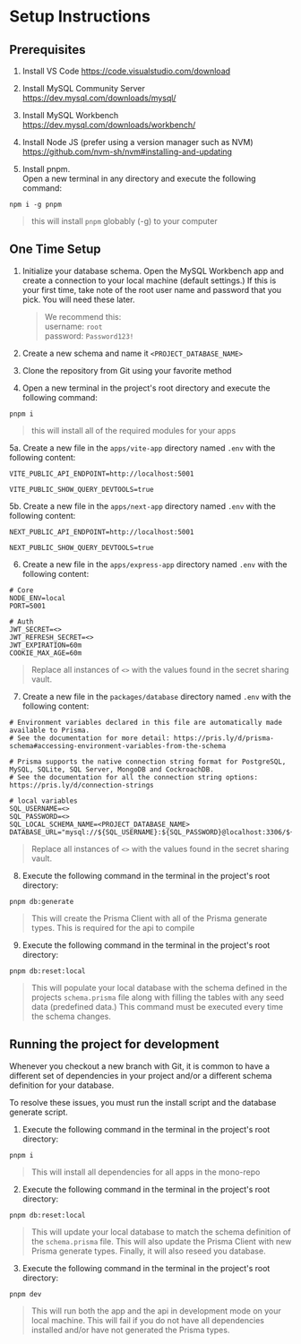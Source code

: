 # Setup Instructions

## Prerequisites

1. Install VS Code https://code.visualstudio.com/download
2. Install MySQL Community Server https://dev.mysql.com/downloads/mysql/
3. Install MySQL Workbench https://dev.mysql.com/downloads/workbench/
4. Install Node JS (prefer using a version manager such as NVM) https://github.com/nvm-sh/nvm#installing-and-updating

5. Install pnpm.  
   Open a new terminal in any directory and execute the following command:

```
npm i -g pnpm
```

> this will install `pnpm` globably (-g) to your computer

## One Time Setup

1. Initialize your database schema. Open the MySQL Workbench app and create a connection to your local machine (default settings.) If this is your first time, take note of the root user name and password that you pick. You will need these later.

   > We recommend this:  
   > username: `root`  
   > password: `Password123!`

2. Create a new schema and name it `<PROJECT_DATABASE_NAME>`

3. Clone the repository from Git using your favorite method

4. Open a new terminal in the project's root directory and execute the following command:

```
pnpm i
```

> this will install all of the required modules for your apps

5a. Create a new file in the `apps/vite-app` directory named `.env` with the following content:

```
VITE_PUBLIC_API_ENDPOINT=http://localhost:5001

VITE_PUBLIC_SHOW_QUERY_DEVTOOLS=true
```

5b. Create a new file in the `apps/next-app` directory named `.env` with the following content:

```
NEXT_PUBLIC_API_ENDPOINT=http://localhost:5001

NEXT_PUBLIC_SHOW_QUERY_DEVTOOLS=true
```

6. Create a new file in the `apps/express-app` directory named `.env` with the following content:

```
# Core
NODE_ENV=local
PORT=5001

# Auth
JWT_SECRET=<>
JWT_REFRESH_SECRET=<>
JWT_EXPIRATION=60m
COOKIE_MAX_AGE=60m
```

> Replace all instances of `<>` with the values found in the secret sharing vault.

7. Create a new file in the `packages/database` directory named `.env` with the following content:

```
# Environment variables declared in this file are automatically made available to Prisma.
# See the documentation for more detail: https://pris.ly/d/prisma-schema#accessing-environment-variables-from-the-schema

# Prisma supports the native connection string format for PostgreSQL, MySQL, SQLite, SQL Server, MongoDB and CockroachDB.
# See the documentation for all the connection string options: https://pris.ly/d/connection-strings

# local variables
SQL_USERNAME=<>
SQL_PASSWORD=<>
SQL_LOCAL_SCHEMA_NAME=<PROJECT_DATABASE_NAME>
DATABASE_URL="mysql://${SQL_USERNAME}:${SQL_PASSWORD}@localhost:3306/${SQL_LOCAL_SCHEMA_NAME}"
```

> Replace all instances of `<>` with the values found in the secret sharing vault.

8. Execute the following command in the terminal in the project's root directory:

```
pnpm db:generate
```

> This will create the Prisma Client with all of the Prisma generate types. This is required for the api to compile

9. Execute the following command in the terminal in the project's root directory:

```
pnpm db:reset:local
```

> This will populate your local database with the schema defined in the projects `schema.prisma` file along with filling the tables with any seed data (predefined data.) This command must be executed every time the schema changes.

## Running the project for development

Whenever you checkout a new branch with Git, it is common to have a different set of dependencies in your project and/or a different schema definition for your database.

To resolve these issues, you must run the install script and the database generate script.

1. Execute the following command in the terminal in the project's root directory:

```
pnpm i
```

> This will install all dependencies for all apps in the mono-repo

2. Execute the following command in the terminal in the project's root directory:

```
pnpm db:reset:local
```

> This will update your local database to match the schema definition of the `schema.prisma` file. This will also update the Prisma Client with new Prisma generate types. Finally, it will also reseed you database.

3. Execute the following command in the terminal in the project's root directory:

```
pnpm dev
```

> This will run both the app and the api in development mode on your local machine. This will fail if you do not have all dependencies installed and/or have not generated the Prisma types.
